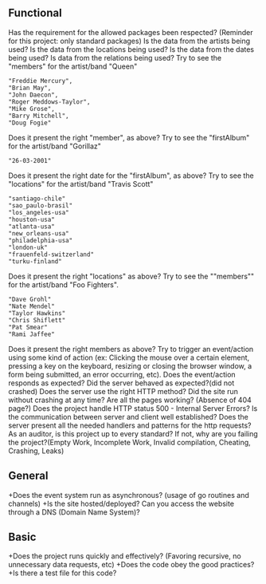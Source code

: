 ## Functional

Has the requirement for the allowed packages been respected? (Reminder for this project: only standard packages)
Is the data from the artists being used?
Is the data from the locations being used?
Is the data from the dates being used?
Is data from the relations being used?
Try to see the "members" for the artist/band "Queen"

    "Freddie Mercury",
    "Brian May",
    "John Daecon",
    "Roger Meddows-Taylor",
    "Mike Grose",
    "Barry Mitchell",
    "Doug Fogie"

Does it present the right "member", as above?
Try to see the "firstAlbum" for the artist/band "Gorillaz"

    "26-03-2001"

Does it present the right date for the "firstAlbum", as above?
Try to see the "locations" for the artist/band "Travis Scott"

    "santiago-chile"
    "sao_paulo-brasil"
    "los_angeles-usa"
    "houston-usa"
    "atlanta-usa"
    "new_orleans-usa"
    "philadelphia-usa"
    "london-uk"
    "frauenfeld-switzerland"
    "turku-finland"

Does it present the right "locations" as above?
Try to see the ""members"" for the artist/band "Foo Fighters".

    "Dave Grohl"
    "Nate Mendel"
    "Taylor Hawkins"
    "Chris Shiflett"
    "Pat Smear"
    "Rami Jaffee"

Does it present the right members as above?
Try to trigger an event/action using some kind of action (ex: Clicking the mouse over a certain element, pressing a key on the keyboard, resizing or closing the browser window, a form being submitted, an error occurring, etc).
Does the event/action responds as expected?
Did the server behaved as expected?(did not crashed)
Does the server use the right HTTP method?
Did the site run without crashing at any time?
Are all the pages working? (Absence of 404 page?)
Does the project handle HTTP status 500 - Internal Server Errors?
Is the communication between server and client well established?
Does the server present all the needed handlers and patterns for the http requests?
As an auditor, is this project up to every standard? If not, why are you failing the project?(Empty Work, Incomplete Work, Invalid compilation, Cheating, Crashing, Leaks)

## General

+Does the event system run as asynchronous? (usage of go routines and channels)
+Is the site hosted/deployed? Can you access the website through a DNS (Domain Name System)?

## Basic

+Does the project runs quickly and effectively? (Favoring recursive, no unnecessary data requests, etc)
+Does the code obey the good practices?
+Is there a test file for this code?
